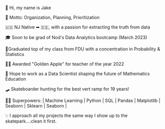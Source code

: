 👋 Hi, my name is Jake 

📢 Motto: Organization, Planning, Prioritization

🇺🇸 NJ Native ➡ 🇸🇪, with a passion for extracting the truth from data

🎓 Soon to be grad of Nod's Data Analytics bootcamp (March 2023)

🥇Graduated top of my class from FDU with a concentration in Probability & Statistics

👨‍🏫 Awarded "Golden Apple" for teacher of the year 2022

🔮 Hope to work as a Data Scientist shaping the future of Mathematics Education

🛹 Skateboarder hunting for the best vert ramp for 19 years!

🦸‍♂️ Superpowers: | Machine Learning | Python | SQL | Pandas | Matplotlib | Seaborn | Sklearn | Seaborn |

💡 I approach all my projects the same way I show up to the skatepark....clean it first.
